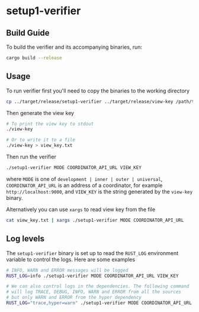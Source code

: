 # setup1-verifier

## Build Guide

To build the verifier and its accompanying binaries, run:
```bash
cargo build --release
```

## Usage

To run verifier first you'll need to copy the binaries to the working directory
```bash
cp ../target/release/setup1-verifier ../target/release/view-key /path/to/working/directory
```

Then generate the view key
```bash
# To print the view key to stdout
./view-key

# Or to write it to a file
./view-key > view_key.txt
```

Then run the verifier
```bash
./setup1-verifier MODE COORDINATOR_API_URL VIEW_KEY
```
where `MODE` is one of `development | inner | outer | universal`,
`COORDINATOR_API_URL` is an address of a coordinator, for example `http://localhost:9000`,
and `VIEW_KEY` is the string generated by the `view-key` binary.

Alternatively you can use `xargs` to read view key from the file
```bash
cat view_key.txt | xargs ./setup1-verifier MODE COORDINATOR_API_URL
```

## Log levels

The `setup1-verifier` binary is set up to read the `RUST_LOG` environment
variable to control the logs. Here are some examples
```bash
# INFO, WARN and ERROR messages will be logged
RUST_LOG=info ./setup1-verifier MODE COORDINATOR_API_URL VIEW_KEY

# We can also control logs in the dependencies. The following command
# will log TRACE, DEBUG, INFO, WARN and ERROR from all the sources
# but only WARN and ERROR from the hyper dependency
RUST_LOG="trace,hyper=warn" ./setup1-verifier MODE COORDINATOR_API_URL VIEW_KEY
```
